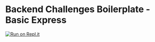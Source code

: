 # Backend Challenges Boilerplate - Basic Express
[![Run on Repl.it](https://repl.it/badge/github/amasad/boilerplate-express)](https://repl.it/github/amasad/boilerplate-express)